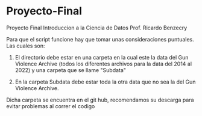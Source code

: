 # Proyecto-Final
Proyecto Final Introduccion a la Ciencia de Datos Prof. Ricardo Benzecry

Para que el script funcione hay que tomar unas consideraciones puntuales. Las cuales son:

1. El directorio debe estar en una carpeta en la cual este la data del Gun Violence Archive (todos los diferentes archivos para la data del 2014 al 2022) y una carpeta que se llame "Subdata"

2. En la carpeta Subdata debe estar toda la otra data que no sea la del Gun Violence Archive.

Dicha carpeta se encuentra en el git hub, recomendamos su descarga para evitar problemas al correr el codigo